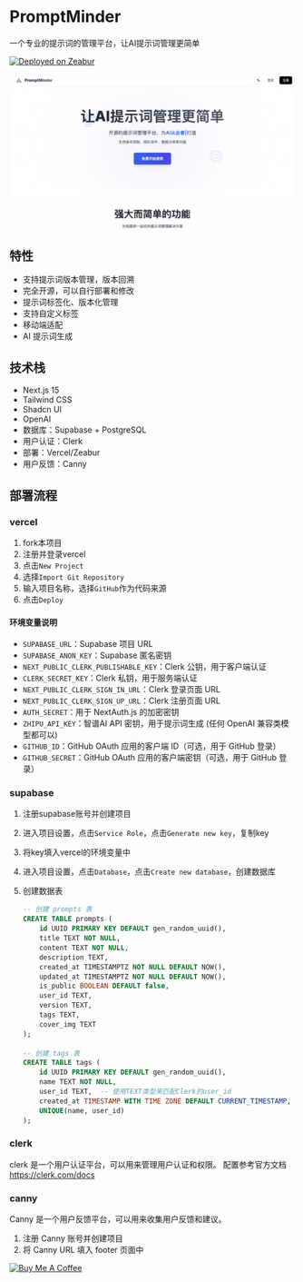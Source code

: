 # PromptMinder

一个专业的提示词的管理平台，让AI提示词管理更简单

[![Deployed on Zeabur](https://zeabur.com/deployed-on-zeabur-dark.svg)](https://zeabur.com/referral?referralCode=aircrushin&utm_source=aircrushin&utm_campaign=oss)

![主页](/public/main-page.png)

## 特性

- 支持提示词版本管理，版本回溯
- 完全开源，可以自行部署和修改
- 提示词标签化、版本化管理
- 支持自定义标签
- 移动端适配
- AI 提示词生成

## 技术栈

- Next.js 15
- Tailwind CSS
- Shadcn UI
- OpenAI
- 数据库：Supabase + PostgreSQL
- 用户认证：Clerk
- 部署：Vercel/Zeabur
- 用户反馈：Canny

## 部署流程

### vercel

1. fork本项目
2. 注册并登录vercel
3. 点击`New Project`
4. 选择`Import Git Repository`
5. 输入项目名称，选择`GitHub`作为代码来源
6. 点击`Deploy`

#### 环境变量说明

- `SUPABASE_URL`：Supabase 项目 URL
- `SUPABASE_ANON_KEY`：Supabase 匿名密钥
- `NEXT_PUBLIC_CLERK_PUBLISHABLE_KEY`：Clerk 公钥，用于客户端认证
- `CLERK_SECRET_KEY`：Clerk 私钥，用于服务端认证
- `NEXT_PUBLIC_CLERK_SIGN_IN_URL`：Clerk 登录页面 URL
- `NEXT_PUBLIC_CLERK_SIGN_UP_URL`：Clerk 注册页面 URL
- `AUTH_SECRET`：用于 NextAuth.js 的加密密钥
- `ZHIPU_API_KEY`：智谱AI API 密钥，用于提示词生成 (任何 OpenAI 兼容类模型都可以)
- `GITHUB_ID`：GitHub OAuth 应用的客户端 ID（可选，用于 GitHub 登录）
- `GITHUB_SECRET`：GitHub OAuth 应用的客户端密钥（可选，用于 GitHub 登录）

### supabase

1. 注册supabase账号并创建项目
2. 进入项目设置，点击`Service Role`，点击`Generate new key`，复制key
3. 将key填入vercel的环境变量中
4. 进入项目设置，点击`Database`，点击`Create new database`，创建数据库
5. 创建数据表

    ```sql
    -- 创建 prompts 表
    CREATE TABLE prompts (
        id UUID PRIMARY KEY DEFAULT gen_random_uuid(),
        title TEXT NOT NULL,
        content TEXT NOT NULL,
        description TEXT,
        created_at TIMESTAMPTZ NOT NULL DEFAULT NOW(),
        updated_at TIMESTAMPTZ NOT NULL DEFAULT NOW(),
        is_public BOOLEAN DEFAULT false,
        user_id TEXT,
        version TEXT,
        tags TEXT,
        cover_img TEXT
    );

    -- 创建 tags 表
    CREATE TABLE tags (
        id UUID PRIMARY KEY DEFAULT gen_random_uuid(),
        name TEXT NOT NULL,
        user_id TEXT,  -- 使用TEXT类型来匹配Clerk的user_id
        created_at TIMESTAMP WITH TIME ZONE DEFAULT CURRENT_TIMESTAMP,
        UNIQUE(name, user_id)
    );
    ```

### clerk

clerk 是一个用户认证平台，可以用来管理用户认证和权限。
配置参考官方文档
https://clerk.com/docs

### canny

Canny 是一个用户反馈平台，可以用来收集用户反馈和建议。

1. 注册 Canny 账号并创建项目
2. 将 Canny URL 填入 footer 页面中

<a href="https://www.buymeacoffee.com/aircrushin" target="_blank"><img src="https://cdn.buymeacoffee.com/buttons/v2/default-yellow.png" alt="Buy Me A Coffee" style="height: 60px !important;width: 217px !important;" ></a>
